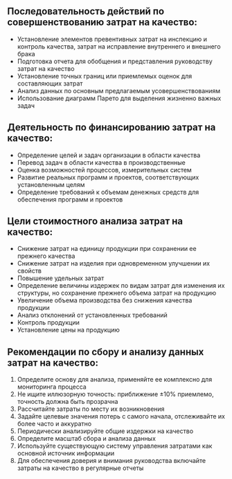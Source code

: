 ## Последовательность действий по совершенствованию затрат на качество: 
*  Установление элементов превентивных затрат на инспекцию и контроль 
качества, затрат на исправление внутреннего и внешнего брака 
*  Подготовка отчета для обобщения и представления руководству затрат на 
качество 
*  Установление точных границ или приемлемых оценок для составляющих 
затрат 
*  Анализ данных по основным предлагаемым усовершенствованиям 
*  Использование диаграмм Парето для выделения жизненно важных задач
  
## Деятельность по финансированию затрат на качество: 
*  Определение целей и задач организации в области качества 
*  Перевод задач в области качества в производственные 
*  Оценка возможностей процессов, измерительных систем 
*  Развитие  реальных  программ  и  проектов,  соответствующих 
установленным целям 
*  Определение требований к объемам денежных средств для обеспечения 
программ и проектов
 
## Цели стоимостного анализа затрат на качество: 
*  Снижение  затрат  на  единицу  продукции  при  сохранении  ее  прежнего 
качества 
*  Снижение затрат на изделия при одновременном улучшении их свойств 
*  Повышение удельных затрат 
*  Определение  величины  издержек  по  видам  затрат  для  изменения  их 
структуры, но сохранение прежнего объема затрат на продукцию 
*  Увеличение объема производства без снижения качества продукции 
*  Анализ отклонений от установленных требований 
*  Контроль продукции 
*  Установление цены на продукцию
  
## Рекомендации по сбору и анализу данных затрат на качество: 
1)  Определите  основу  для  анализа,  применяйте  ее  комплексно  для 
мониторинга процесса 
2)  Не ищите иллюзорную точность: приближение ±10% приемлемо, точность 
должна быть прозрачна 
3)  Рассчитайте затраты по месту их возникновения 
4)  Задайте целевые значения потерь с самого начала, отслеживайте их более 
часто и аккуратно 
5)  Периодически анализируйте общие издержки на качество 
6)  Определите масштаб сбора и анализа данных 
7)  Используйте существующую систему управления затратами как основной 
источник информации 
8)  Для обеспечения доверия и внимания руководства включайте затраты на 
качество в регулярные отчеты 
